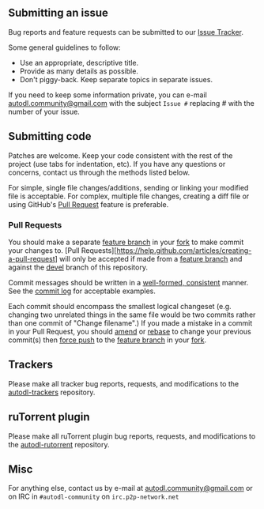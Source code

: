 ## Submitting an issue

Bug reports and feature requests can be submitted to our [Issue Tracker](https://github.com/autodl-community/autodl-irssi/issues).

Some general guidelines to follow:

* Use an appropriate, descriptive title.
* Provide as many details as possible.
* Don't piggy-back. Keep separate topics in separate issues.

If you need to keep some information private, you can e-mail autodl.community@gmail.com with the subject ``Issue #`` replacing \# with the number of your issue.

## Submitting code

Patches are welcome. Keep your code consistent with the rest of the project (use tabs for indentation, etc). If you have any questions or concerns, contact us through the methods listed below.

For simple, single file changes/additions, sending or linking your modified file is acceptable. For complex, multiple file changes, creating a diff file or using GitHub's [Pull Request](https://help.github.com/articles/using-pull-requests/) feature is preferable.

### Pull Requests

You should make a separate [feature branch][fb] in your [fork][fork] to make commit your changes to. [Pull Requests][https://help.github.com/articles/creating-a-pull-request] will only be accepted if made from a [feature branch][fb] and against the [devel](https://github.com/autodl-community/autodl-irssi/tree/devel) branch of this repository.

Commit messages should be written in a [well-formed, consistent](https://sethrobertson.github.io/GitBestPractices/#usemsg) manner. See the [commit log](https://github.com/autodl-community/autodl-irssi/commits/devel) for acceptable examples.

Each commit should encompass the smallest logical changeset (e.g. changing two unrelated things in the same file would be two commits rather than one commit of "Change filename".) If you made a mistake in a commit in your Pull Request, you should [amend](https://www.atlassian.com/git/tutorials/rewriting-history/git-commit--amend) or [rebase](https://www.atlassian.com/git/tutorials/rewriting-history/git-rebase-i) to change your previous commit(s) then [force push](http://stackoverflow.com/a/12610763) to the [feature branch][fb] in your [fork][fork].

[fb]: https://help.github.com/articles/creating-and-deleting-branches-within-your-repository/#creating-a-branch
[fork]: https://help.github.com/articles/fork-a-repo

## Trackers

Please make all tracker bug reports, requests, and modifications to the [autodl-trackers](https://github.com/autodl-community/autodl-trackers) repository.

## ruTorrent plugin

Please make all ruTorrent plugin bug reports, requests, and modifications to the [autodl-rutorrent](https://github.com/autodl-community/autodl-rutorrent) repository.

## Misc
For anything else, contact us by e-mail at autodl.community@gmail.com or on IRC in ``#autodl-community`` on ``irc.p2p-network.net``
